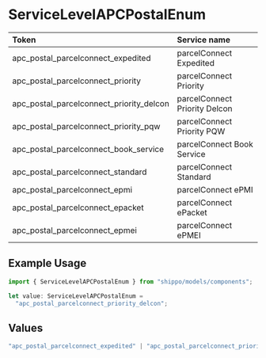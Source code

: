 # ServiceLevelAPCPostalEnum

|Token | Service name|
|:---|:---|
| apc_postal_parcelconnect_expedited | parcelConnect Expedited|
| apc_postal_parcelconnect_priority | parcelConnect Priority|
| apc_postal_parcelconnect_priority_delcon | parcelConnect Priority Delcon|
| apc_postal_parcelconnect_priority_pqw | parcelConnect Priority PQW|
| apc_postal_parcelconnect_book_service | parcelConnect Book Service|
| apc_postal_parcelconnect_standard | parcelConnect Standard|
| apc_postal_parcelconnect_epmi | parcelConnect ePMI|
| apc_postal_parcelconnect_epacket | parcelConnect ePacket|
| apc_postal_parcelconnect_epmei | parcelConnect ePMEI|


## Example Usage

```typescript
import { ServiceLevelAPCPostalEnum } from "shippo/models/components";

let value: ServiceLevelAPCPostalEnum =
  "apc_postal_parcelconnect_priority_delcon";
```

## Values

```typescript
"apc_postal_parcelconnect_expedited" | "apc_postal_parcelconnect_priority" | "apc_postal_parcelconnect_priority_delcon" | "apc_postal_parcelconnect_priority_pqw" | "apc_postal_parcelconnect_book_service" | "apc_postal_parcelconnect_standard" | "apc_postal_parcelconnect_epmi" | "apc_postal_parcelconnect_epacket" | "apc_postal_parcelconnect_epmei"
```